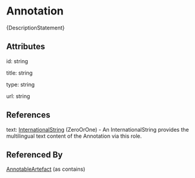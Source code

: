 
# Annotation





{DescriptionStatement}

## Attributes

id: string

title: string

type: string

url: string



## References

text: [InternationalString](InternationalString.md) (ZeroOrOne) - An InternationalString provides the multilingual text content of the Annotation via this role.



## Referenced By

[AnnotableArtefact](AnnotableArtefact.md) (as contains)


    